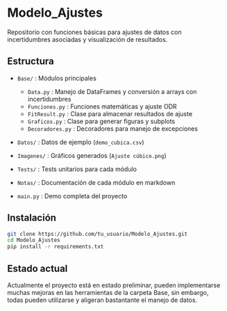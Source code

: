 # Modelo_Ajustes

Repositorio con funciones básicas para ajustes de datos con incertidumbres asociadas y visualización de resultados.

## Estructura

- `Base/` : Módulos principales
    - `Data.py` : Manejo de DataFrames y conversión a arrays con incertidumbres
    - `Funciones.py` : Funciones matemáticas y ajuste ODR
    - `FitResult.py` : Clase para almacenar resultados de ajuste
    - `Graficos.py` : Clase para generar figuras y subplots
    - `Decoradores.py` : Decoradores para manejo de excepciones

- `Datos/` : Datos de ejemplo (`demo_cubica.csv`)
- `Imagenes/` : Gráficos generados (`Ajuste cúbico.png`)
- `Tests/` : Tests unitarios para cada módulo
- `Notas/` : Documentación de cada módulo en markdown
- `main.py` : Demo completa del proyecto

## Instalación

```bash
git clone https://github.com/tu_usuario/Modelo_Ajustes.git
cd Modelo_Ajustes
pip install -r requirements.txt
```

## Estado actual

Actualmente el proyecto está en estado preliminar, pueden implementarse muchas mejoras en las herramientas de la carpeta Base, sin embargo, todas pueden utilizarse y aligeran bastantante el manejo de datos.
